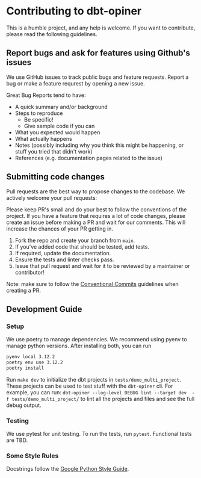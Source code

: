 # Contributing to dbt-opiner

This is a humble project, and any help is welcome. If you want to contribute, please read the following guidelines.

## Report bugs and ask for features using Github's issues
We use GitHub issues to track public bugs and feature requests.
Report a bug or make a feature requrest by opening a new issue.

Great Bug Reports tend to have:
 - A quick summary and/or background
 - Steps to reproduce
    - Be specific!
    - Give sample code if you can
- What you expected would happen
- What actually happens
-  Notes (possibly including why you think this might be happening, or stuff you tried that didn't work)
-  References (e.g. documentation pages related to the issue)

## Submitting code changes
Pull requests are the best way to propose changes to the codebase. We actively welcome your pull requests:

Please keep PR's small and do your best to follow the conventions of the project. If you have a feature that requires a lot of code changes, please create an issue before making a PR and wait for our comments. This will increase the chances of your PR getting in.

1. Fork the repo and create your branch from `main`.
2. If you've added code that should be tested, add tests.
3. If required, update the documentation.
4. Ensure the tests and linter checks pass.
5. Issue that pull request and wait for it to be reviewed by a maintainer or contributor!

Note: make sure to follow the [Conventional Commits](https://www.conventionalcommits.org/en/v1.0.0/) guidelines when creating a PR.

## Development Guide

### Setup
We use poetry to manage dependencies. We recommend using pyenv to manage python versions.
After installing both, you can run

```bash
pyenv local 3.12.2
poetry env use 3.12.2
poetry install
```

Run `make dev` to initialize the dbt projects in `tests/demo_multi_project`.
These projects can be used to test stuff with the `dbt-opiner` cli.
For example, you can run: `dbt-opiner --log-level DEBUG lint --target dev  -f tests/demo_multi_project/` to lint all the projects and files and see the full debug output.

### Testing
We use pytest for unit testing. To run the tests, run `pytest`.
Functional tests are TBD.

### Some Style Rules
Docstrings follow the [Google Python Style Guide](https://github.com/google/styleguide/blob/gh-pages/pyguide.md#38-comments-and-docstrings).
